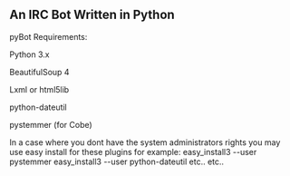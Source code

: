 <h2>An IRC Bot Written in Python</h2>

pyBot Requirements:

Python 3.x

BeautifulSoup 4

Lxml or html5lib

python-dateutil

pystemmer (for Cobe)

In a case where you dont have the system administrators rights you may use easy install for these plugins
for example: 
easy_install3 --user pystemmer
easy_install3 --user python-dateutil
etc.. etc..
